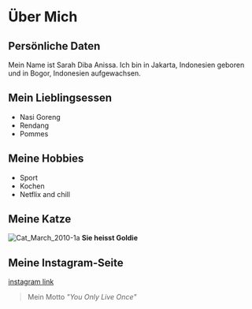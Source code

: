 # Über Mich

## Persönliche Daten
Mein Name ist Sarah Diba Anissa. Ich bin in Jakarta, Indonesien geboren und in Bogor, Indonesien aufgewachsen.

## Mein Lieblingsessen
* Nasi Goreng
* Rendang
* Pommes

## Meine Hobbies
- Sport
- Kochen
- Netflix and chill

## Meine Katze
![Cat_March_2010-1a](https://user-images.githubusercontent.com/90189347/132325771-70ae6da3-e536-4bce-8c57-6a4b5be124ea.jpg)
**Sie heisst Goldie**

## Meine Instagram-Seite
[instagram link](https://www.instagram.com/sardibaa/?hl=de)
> Mein Motto
> _"You Only Live Once"_

